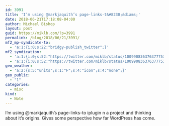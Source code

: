 ```yaml
---
id: 3991
title: 'I’m using @markjaquith’s page-links-t&#8230;&diams;'
date: 2018-06-21T17:18:08-04:00
author: Michael Bishop
layout: post
guid: https://miklb.com/?p=3991
permalink: /blog/2018/06/21/3991/
mf2_mp-syndicate-to:
  - 'a:1:{i:0;s:22:"bridgy-publish_twitter";}'
mf2_syndication:
  - 'a:1:{i:0;s:52:"https://twitter.com/miklb/status/1009908363763777537";}'
  - 'a:1:{i:0;s:52:"https://twitter.com/miklb/status/1009908363763777537";}'
geo_weather:
  - 'a:2:{s:5:"units";s:1:"F";s:4:"icon";s:4:"none";}'
geo_public:
  - "1"
categories:
  - misc
kind:
  - Note
---
```

I’m using @markjaquith’s page-links-to iplugin n a project and thinking about it’s origins. Gives some perspective how far WordPress has come.